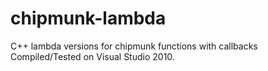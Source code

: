 chipmunk-lambda
===============

C++ lambda versions for chipmunk functions with callbacks
Compiled/Tested on Visual Studio 2010.
